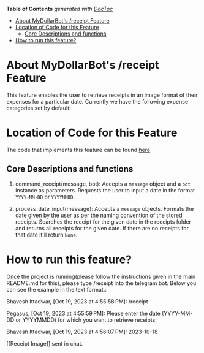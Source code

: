 <!-- START doctoc generated TOC please keep comment here to allow auto update -->
<!-- DON'T EDIT THIS SECTION, INSTEAD RE-RUN doctoc TO UPDATE -->
**Table of Contents**  *generated with [DocToc](https://github.com/thlorenz/doctoc)*

- [About MyDollarBot's /receipt Feature](#about-mydollarbots-receipt-feature)
- [Location of Code for this Feature](#location-of-code-for-this-feature)
  - [Core Descriptions and functions](#core-descriptions-and-functions)
- [How to run this feature?](#how-to-run-this-feature)

<!-- END doctoc generated TOC please keep comment here to allow auto update -->

# About MyDollarBot's /receipt Feature
This feature enables the user to retrieve receipts in an image format of their expenses for a particular date.
Currently we have the following expense categories set by default:

# Location of Code for this Feature
The code that implements this feature can be found [here](https://github.com/anuj672/MyDollarBot-BOTGo/blob/main/code/receipt.py)

## Core Descriptions and functions

1. command_receipt(message, bot):
Accepts a `message` object and a `bot` instance as parameters. Requests the user to input a date in the format `YYYY-MM-DD` or `YYYYMMDD`.

2. process_date_input(message):
Accepts a `message` objects. Formats the date given by the user as per the naming convention of the stored receipts. Searches the receipt for the given date in the receipts folder and returns all receipts for the given date. If there are no receipts for that date it'll return `None`.

# How to run this feature?
Once the project is running(please follow the instructions given in the main README.md for this), please type /receipt into the telegram bot.
Below you can see the example in the text format.:

Bhavesh Ittadwar, [Oct 19, 2023 at 4:55:58 PM]:
/receipt

Pegasus, [Oct 19, 2023 at 4:55:59 PM]:
Please enter the date (YYYY-MM-DD or YYYYMMDD) for which you want to retrieve receipts:

Bhavesh Ittadwar, [Oct 19, 2023 at 4:56:07 PM]:
2023-10-18

[[Receipt Image]] sent in chat.
